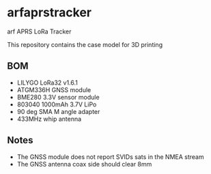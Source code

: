 # arfaprstracker

arf APRS LoRa Tracker

This repository contains the case model for 3D printing

## BOM

 - LILYGO LoRa32 v1.6.1
 - ATGM336H GNSS module
 - BME280 3.3V sensor module
 - 803040 1000mAh 3.7V LiPo
 - 90 deg SMA M angle adapter
 - 433MHz whip antenna

## Notes

 - The GNSS module does not report SVIDs sats in the NMEA stream
 - The GNSS antenna coax side should clear 8mm



